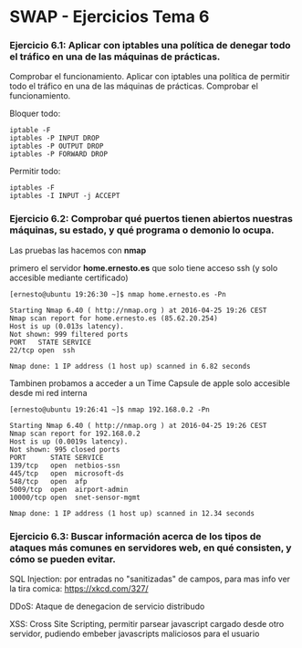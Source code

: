 
# SWAP - Ejercicios Tema 6

### Ejercicio 6.1: Aplicar con iptables una política de denegar todo el tráfico en una de las máquinas de prácticas.
Comprobar el funcionamiento.
Aplicar con iptables una política de permitir todo el tráfico en una de las máquinas de prácticas.
Comprobar el funcionamiento.

Bloquer todo:
```
iptable -F
iptables -P INPUT DROP
iptables -P OUTPUT DROP
iptables -P FORWARD DROP
```

Permitir todo:

```
iptables -F
iptables -I INPUT -j ACCEPT
```

### Ejercicio 6.2: Comprobar qué puertos tienen abiertos nuestras máquinas, su estado, y qué programa o demonio lo ocupa.

Las pruebas las hacemos con **nmap**

primero el servidor **home.ernesto.es** que solo tiene acceso ssh (y solo accesible mediante certificado)

```
[ernesto@ubuntu 19:26:30 ~]$ nmap home.ernesto.es -Pn

Starting Nmap 6.40 ( http://nmap.org ) at 2016-04-25 19:26 CEST
Nmap scan report for home.ernesto.es (85.62.20.254)
Host is up (0.013s latency).
Not shown: 999 filtered ports
PORT   STATE SERVICE
22/tcp open  ssh

Nmap done: 1 IP address (1 host up) scanned in 6.82 seconds
```

Tambinen probamos a acceder a un Time Capsule de apple solo accesible desde mi red interna

```
[ernesto@ubuntu 19:26:41 ~]$ nmap 192.168.0.2 -Pn

Starting Nmap 6.40 ( http://nmap.org ) at 2016-04-25 19:26 CEST
Nmap scan report for 192.168.0.2
Host is up (0.0019s latency).
Not shown: 995 closed ports
PORT      STATE SERVICE
139/tcp   open  netbios-ssn
445/tcp   open  microsoft-ds
548/tcp   open  afp
5009/tcp  open  airport-admin
10000/tcp open  snet-sensor-mgmt

Nmap done: 1 IP address (1 host up) scanned in 12.34 seconds
```


### Ejercicio 6.3: Buscar información acerca de los tipos de ataques más comunes en servidores web, en qué consisten, y cómo se pueden evitar.

SQL Injection: por entradas no "sanitizadas" de campos, para mas info ver la tira comica: https://xkcd.com/327/

DDoS: Ataque de denegacion de servicio distribudo

XSS: Cross Site Scripting, permitir parsear javascript cargado desde otro servidor, pudiendo embeber javascripts maliciosos para el usuario



